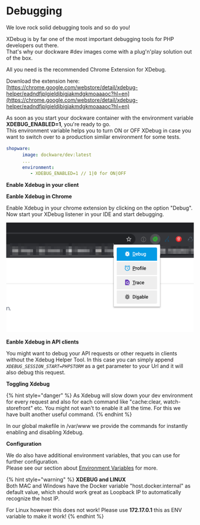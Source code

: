 # Debugging

We love rock solid debugging tools and so do you!  
  
XDebug is by far one of the most important debugging tools for PHP developers out there.  
That's why our dockware \#dev images come with a plug'n'play solution out of the box.  
  
All you need is the recommended Chrome Extension for XDebug.  
  
Download the extension here:  
[https://chrome.google.com/webstore/detail/xdebug-helper/eadndfjplgieldjbigjakmdgkmoaaaoc?hl=en](https://chrome.google.com/webstore/detail/xdebug-helper/eadndfjplgieldjbigjakmdgkmoaaaoc?hl=en)  
  
As soon as you start your dockware container with the environment variable **XDEBUG\_ENABLED=1**, you're ready to go.  
This environment variable helps you to turn ON or OFF XDebug in case you want to switch over to a production similar environment for some tests.

```yaml
shopware:
      image: dockware/dev:latest
      ...
      environment:
         - XDEBUG_ENABLED=1 // 1|0 for ON|OFF
```

**Enable Xdebug in your client**

**Eanble Xdebug in Chrome**

Enable Xdebug in your chrome extension by clicking on the option "Debug".  
Now start your XDebug listener in your IDE and start debugging.

![enable Xdebug in Google Chrome](../.gitbook/assets/xdebug-enable-in-chrome.png)

**Eanble Xdebug in API clients**

You might want to debug your API requests or other requets in clients without the Xdebug Helper Tool. In this case you can simply append _`XDEBUG_SESSION_START=PHPSTORM`_ as a get parameter to your Url and it will also debug this request.

**Toggling Xdebug**

{% hint style="danger" %}
As Xdebug will slow down your dev environment for every request and also for each command like "cache:clear, watch-storefront" etc. You might not wan't to enable it all the time. For this we have built another useful command.
{% endhint %}

In our global makefile in /var/www we provide the commands for instantly enabling and disabling Xdebug.  


**Configuration**

We do also have additional environment variables, that you can use for further configuration.  
Please see our section about [Environment Variables](environment-variables.md) for more.

{% hint style="warning" %}
**XDEBUG and LINUX**  
Both MAC and Windows have the Docker variable "host.docker.internal" as default value, which should work great as Loopback IP to automatically recognize the host IP.  
  
For Linux however this does not work! Please use **172.17.0.1** this as ENV variable to make it work!
{% endhint %}

